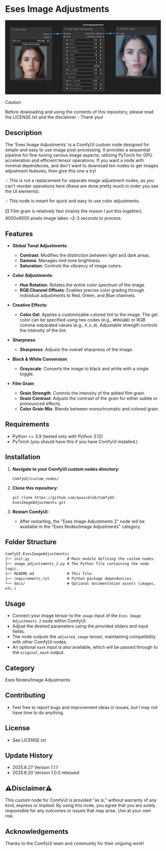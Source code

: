 # Eses Image Adjustments

![Eses Image Adjustments Node Screenshot](docs/image_adjustments.png)


> [!CAUTION]
> Before dowloading and using the contents of this repository, please read the LICENSE.txt and the disclaimer - Thank you!


## Description

The 'Eses Image Adjustments' is a ComfyUI custom node designed for simple and easy to use image post-processing. It provides a sequential pipeline for fine-tuning various image aspects, utilizing PyTorch for GPU acceleration and efficient tensor operations. If you want a node with minimal dependecies, and don't want to download ten nodes to get images adjustment features, then give this one a try! 

💡 This is not a replacement for separate image adjustment nodes, as you can't reorder operations here (these are done pretty much in order you see the UI elements). 

💡 This node is meant for quick and easy to use color adjustments. 

🎞️ Film grain is relatively fast (mainly the reason I put this together), 4000x6000 pixels image takes ~2-3 seconds to process.


## Features

* **Global Tonal Adjustments**:
    * **Contrast**: Modifies the distinction between light and dark areas.
    * **Gamma**: Manages mid-tone brightness.
    * **Saturation**: Controls the vibrancy of image colors.

* **Color Adjustments**:
    * **Hue Rotation**: Rotates the entire color spectrum of the image.
    * **RGB Channel Offsets**: Enables precise color grading through individual adjustments to Red, Green, and Blue channels.

* **Creative Effects**:
    * **Color Gel**: Applies a customizable colored tint to the image. The gel color can be specified using hex codes (e.g., `#RRGGBB`) or RGB comma-separated values (e.g., `R,G,B`). Adjustable strength controls the intensity of the tint.

* **Sharpness**:
    * **Sharpness**: Adjusts the overall sharpness of the image.

* **Black & White Conversion**:
    * **Grayscale**: Converts the image to black and white with a single toggle.

* **Film Grain**:
    * **Grain Strength**: Controls the intensity of the added film grain.
    * **Grain Contrast**: Adjusts the contrast of the grain for either subtle or pronounced effects.
    * **Color Grain Mix**: Blends between monochromatic and colored grain.


## Requirements

* Python >= 3.9  (tested only with Python 3.12)
* PyTorch (you should have this if you have ComfyUI installed.)


## Installation

1.  **Navigate to your ComfyUI custom nodes directory:**
    ```
    ComfyUI/custom_nodes/
    ```

2.  **Clone this repository:**
    ```
    git clone https://github.com/quasiblob/ComfyUI-EsesImageAdjustments.git
    ```

3.  **Restart ComfyUI:**
    * After restarting, the "Eses Image Adjustments 2" node will be available in the "Eses Nodes/Image Adjustments" category.



## Folder Structure

```
ComfyUI-EsesImageAdjustments/
├── init.py                 # Main module defining the custom nodes.
├── image_adjustsments_2.py # The Python file containing the node logic.
├── README.md               # This file.
├── requirements.txt        # Python package dependencies.
└── docs/                   # Optional documentation assets (images, etc.)
```


## Usage

* Connect your image tensor to the `image` input of the `Eses Image Adjustments 2` node within ComfyUI.
* Adjust the desired parameters using the provided sliders and input fields.
* The node outputs the `adjusted_image` tensor, maintaining compatibility with other ComfyUI nodes.
* An optional `mask` input is also available, which will be passed through to the `original_mask` output.


## Category

Eses Nodes/Image Adjustments


## Contributing

- Feel free to report bugs and improvement ideas in issues, but I may not have time to do anything.


## License

- See LICENSE.txt


## Update History

* 2025.6.27 Version 1.1.1
* 2025.6.20 Version 1.0.0 released


## ⚠️Disclaimer⚠️

This custom node for ComfyUI is provided "as is," without warranty of any kind, express or implied. By using this node, you agree that you are solely responsible for any outcomes or issues that may arise. Use at your own risk.


## Acknowledgements

Thanks to the ComfyUI team and community for their ongoing work!